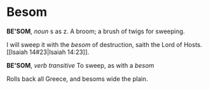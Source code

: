 # Besom

**BE'SOM**, _noun_ s as z. A broom; a brush of twigs for sweeping.

I will sweep it with the _besom_ of destruction, saith the Lord of Hosts. [[Isaiah 14#23|Isaiah 14:23]].

**BE'SOM**, _verb transitive_ To sweep, as with a _besom_

Rolls back all Greece, and besoms wide the plain.